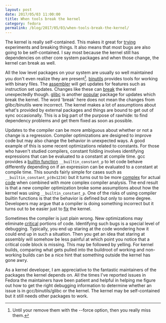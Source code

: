 ```yaml
---
layout: post
date: 2017/05/03 11:00:00
title: When tools break the kernel
category: fedora
permalink: /blog/2017/05/03/when-tools-break-the-kernel/
---
```

The kernel is really self-contained. This makes it great for [trying](http://www.labbott.name/blog/2015/12/14/it-s-okay-break-your-kernel/)
experiments and breaking things. It also means that most bugs are also going to
be self-contained. I say most because the kernel still has dependencies on
other core system packages and when those change, the kernel can break as well.

All the low level packages on your system are usually so well maintained you
don't even realize they are present[^1].
[binutils](https://www.gnu.org/software/binutils/) provides tools for working
with binary files. The [assembler](https://sourceware.org/ml/binutils/2015-05/msg00133.html)
will get updates for features such as instruction set updates.
Changes like these can [break](https://bugzilla.redhat.com/show_bug.cgi?id=1267395)
the kernel unexpectedly though. [glibc](https://www.gnu.org/software/libc/)
is another [popular](https://git.kernel.org/pub/scm/linux/kernel/git/torvalds/linux.git/commit/?id=b2e1c26f0b62531636509fbcb6dab65617ed8331)
package for updates which break the kernel. The word 'break' here does not mean
the changes from glibc/binutils were incorrect. The kernel makes a lot of
assumptions about what's provided by external packages and things are bound
to get out of sync occasionally. This is a big part of the purpose of rawhide:
to find dependency problems and get them fixed as soon as possible.

Updates to the compiler can be more ambiguous about whether or not a change
is a regression. Compiler optimizations are designed to improve code but
may also change the behavior in unexpected ways. A good example of this is
some recent optimizations related to constants. For those who haven't studied
compilers, constant folding involves identifying expressions that can be
evaluated to a constant at compile time. gcc provides a [builtin function](https://gcc.gnu.org/onlinedocs/gcc/Other-Builtins.html)
`__builtin_constant_p` to let code behave differently depending on if an
expression can be evaluated to a constant at compile time. This sounds fairly
simple for cases such as `__builtin_constant_p(0x1234)` but it turns out to
be more [complex](https://gcc.gnu.org/bugzilla/show_bug.cgi?id=72785) for
actual [code](http://lists.infradead.org/pipermail/linux-arm-kernel/2016-October/461597.html)
when combined with more complex compiler analysis. The end result is that a
new compiler optimization broke some assumptions about how the kernel was using
`__builtin_constant_p`. One of the risks of using compiler builtin functions
is that the behavior is defined but only to some degree. Developers may argue
that a compiler is doing something incorrect but it turns out to be easier
just to [fix](https://git.kernel.org/pub/scm/linux/kernel/git/torvalds/linux.git/commit/?id=474c90156c8dcc2fa815e6716cc9394d7930cb9c)
the kernel.

Sometimes the compiler is just plain wrong. New optimizations may eliminate
[critical](https://bugzilla.redhat.com/show_bug.cgi?id=1447166) portions
of code. Identifying such bugs is a special level of debugging. Typically,
you end up staring at the code wondering how it could end up in such a
situation. Then you get an idea that staring at assembly will somehow
be less painful at which point you notice that a critical code block is
missing. This may be followed by yelling.
For kernel builds, comparing what gets pulled into the buildroot
of working and non-working builds can be a nice hint that something outside
the kernel has gone awry.

As a kernel developer, I am appreciative to the fantastic maintainers of the
packages the kernel depends on. All the times I've reported issues in Fedora
the maintainers have been patient and helpful in helping me figure out how
to get the right debugging information to determine whether an issue is in
gcc/binutils/glibc or the kernel. The kernel may be self-contained but it
still needs other packages to work.

[^1]: Until your remove them with the --force option, then you really miss them.
